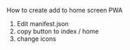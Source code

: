 How to create add to home screen PWA

1. Edit manifest.json
2. copy button to index / home
3. change icons
